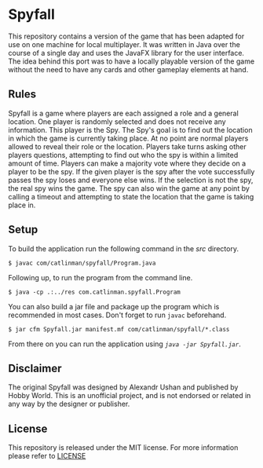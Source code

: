 # Spyfall #

This repository contains a version of the game that has been adapted for use on
one machine for local multiplayer. It was written in Java over the course of a
single day and uses the JavaFX library for the user interface. The idea behind
this port was to have a locally playable version of the game without the need to
have any cards and other gameplay elements at hand.

## Rules ##

Spyfall is a game where players are each assigned a role and a general location.
One player is randomly selected and does not receive any information. This
player is the Spy. The Spy's goal is to find out the location in which the game
is currently taking place. At no point are normal players allowed to reveal
their role or the location. Players take turns asking other players questions,
attempting to find out who the spy is within a limited amount of time. Players
can make a majority vote where they decide on a player to be the spy. If the
given player is the spy after the vote successfully passes the spy loses and
everyone else wins. If the selection is not the spy, the real spy wins the game.
The spy can also win the game at any point by calling a timeout and attempting
to state the location that the game is taking place in.

## Setup ##

To build the application run the following command in the *src* directory.

	$ javac com/catlinman/spyfall/Program.java

Following up, to run the program from the command line.

	$ java -cp .:../res com.catlinman.spyfall.Program

You can also build a jar file and package up the program which is recommended in
most cases. Don't forget to run ```javac``` beforehand.

	$ jar cfm Spyfall.jar manifest.mf com/catlinman/spyfall/*.class

From there on you can run the application using *```java -jar Spyfall.jar```*.

## Disclaimer ##

The original Spyfall was designed by Alexandr Ushan and published by Hobby
World. This is an unofficial  project, and is not endorsed or related in any way
by the designer or publisher.

## License ##

This repository is released under the MIT license. For more information please
refer to [LICENSE](https://github.com/catlinman/spyfall/blob/master/LICENSE)
